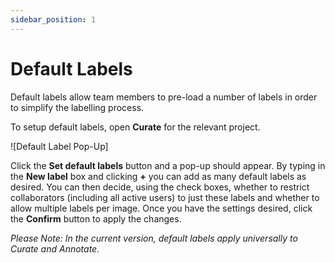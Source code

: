 ```yaml
---
sidebar_position: 1
---
```


# Default Labels

Default labels allow team members to pre-load a number of labels in order to simplify the labelling process.

To setup default labels, open **Curate** for the relevant project.

![Default Label Pop-Up]

Click the **Set default labels** button and a pop-up should appear.
By typing in the **New label** box and clicking **+** you can add as many default labels as desired.
You can then decide, using the check boxes, whether to restrict collaborators (including all active users) to just these labels and whether to allow multiple labels per image.
Once you have the settings desired, click the **Confirm** button to apply the changes.

_Please Note: In the current version, default labels apply universally to Curate and Annotate._